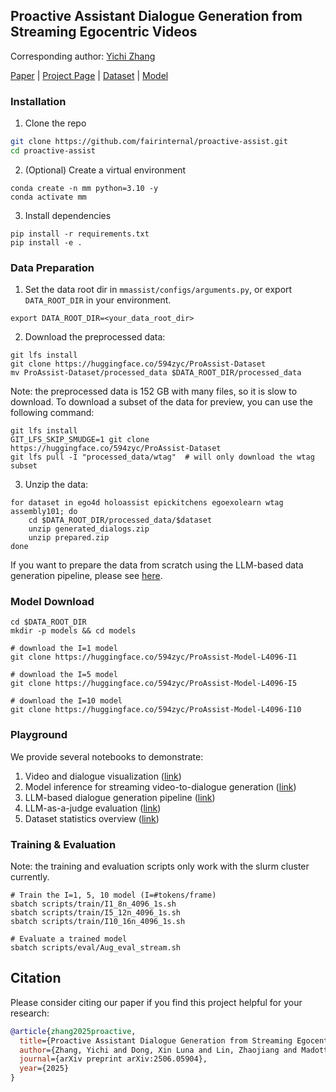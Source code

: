 ## Proactive Assistant Dialogue Generation from Streaming Egocentric Videos
Corresponding author: [Yichi Zhang](https://594zyc.github.io/)

[Paper](https://arxiv.org/abs/2506.05904) | [Project Page](https://pro-assist.github.io/) | [Dataset](https://huggingface.co/594zyc/ProAssist-Dataset) | [Model](https://huggingface.co/collections/594zyc/proassist-687abdb5957fd79512465c68) 


### Installation
1. Clone the repo

```bash
git clone https://github.com/fairinternal/proactive-assist.git
cd proactive-assist
```

2. (Optional) Create a virtual environment

```shell
conda create -n mm python=3.10 -y
conda activate mm
```

3. Install dependencies

```shell
pip install -r requirements.txt
pip install -e .
```


### Data Preparation 

1. Set the data root dir in `mmassist/configs/arguments.py`, or export `DATA_ROOT_DIR` in your environment.
```
export DATA_ROOT_DIR=<your_data_root_dir>
```

2. Download the preprocessed data:
```
git lfs install
git clone https://huggingface.co/594zyc/ProAssist-Dataset
mv ProAssist-Dataset/processed_data $DATA_ROOT_DIR/processed_data
```

Note: the preprocessed data is 152 GB with many files, so it is slow to download. To download a subset of the data for preview, you can use the following command:
```
git lfs install
GIT_LFS_SKIP_SMUDGE=1 git clone https://huggingface.co/594zyc/ProAssist-Dataset
git lfs pull -I "processed_data/wtag"  # will only download the wtag subset
```

3. Unzip the data:
```
for dataset in ego4d holoassist epickitchens egoexolearn wtag assembly101; do
    cd $DATA_ROOT_DIR/processed_data/$dataset
    unzip generated_dialogs.zip
    unzip prepared.zip
done
```

If you want to prepare the data from scratch using the LLM-based data generation pipeline, please see [here](mmassist/datasets/README.md).


### Model Download
```
cd $DATA_ROOT_DIR
mkdir -p models && cd models

# download the I=1 model
git clone https://huggingface.co/594zyc/ProAssist-Model-L4096-I1

# download the I=5 model
git clone https://huggingface.co/594zyc/ProAssist-Model-L4096-I5

# download the I=10 model
git clone https://huggingface.co/594zyc/ProAssist-Model-L4096-I10
```

### Playground
We provide several notebooks to demonstrate:
1. Video and dialogue visualization ([link](notebooks/video_visualization.ipynb))
2. Model inference for streaming video-to-dialogue generation ([link](notebooks/streaming_inference.ipynb))
3. LLM-based dialogue generation pipeline ([link](notebooks/dialog_generation_playground.ipynb))
4. LLM-as-a-judge evaluation ([link](notebooks/llm_eval_playground.ipynb))
5. Dataset statistics overview ([link](notebooks/data_analysis.ipynb))

### Training & Evaluation
Note: the training and evaluation scripts only work with the slurm cluster currently.
```
# Train the I=1, 5, 10 model (I=#tokens/frame) 
sbatch scripts/train/I1_8n_4096_1s.sh
sbatch scripts/train/I5_12n_4096_1s.sh
sbatch scripts/train/I10_16n_4096_1s.sh

# Evaluate a trained model
sbatch scripts/eval/Aug_eval_stream.sh
```

## Citation <a name="citation"></a>
Please consider citing our paper if you find this project helpful for your research:

```bibtex
@article{zhang2025proactive,
  title={Proactive Assistant Dialogue Generation from Streaming Egocentric Videos},
  author={Zhang, Yichi and Dong, Xin Luna and Lin, Zhaojiang and Madotto, Andrea and Kumar, Anuj and Damavandi, Babak and Chai, Joyce and Moon, Seungwhan},
  journal={arXiv preprint arXiv:2506.05904},
  year={2025}
}
```